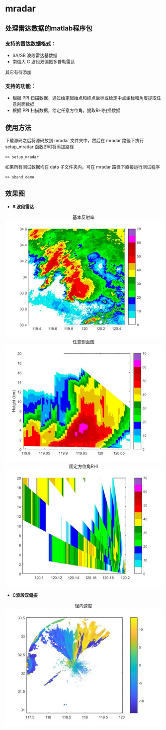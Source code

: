 # mradar

## 处理雷达数据的matlab程序包

### 支持的雷达数据格式：

   * SA/SB 波段雷达基数据
   * 南信大 C 波段双偏振多普勒雷达

其它有待添加

### 支持的功能：

  * 根据 PPI 扫描数据，通过给定起始点和终点坐标或给定中点坐标和角度提取任意剖面数据
  * 根据 PPI 扫描数据，给定任意方位角，提取RHI扫描数据


## 使用方法

下载源码之后将源码放到 mradar 文件夹中，然后在 mradar 路径下执行 setup_mradar 函数即可将添加路径

`>> setup_mradar`

如果所有测试数据均在 data 子文件夹内，可在 mradar 路径下直接运行测试程序

`>> sband_demo`


## 效果图


*  **S 波段雷达**

<center> 基本反射率 </center>
<div align=center>
      <img src="images/sband_base.jpg">
</div>

<center> 任意剖面图 </center>
<div align=center>
      <img src="images/sband_cross_section_ppi.jpg">
</div>

<center> 固定方位角RHI </center>
<div align=center>
      <img src="images/sband_rhi.jpg">
</div>
                                   

* **C波段双偏振**
<center> 径向速度 </center>
<div align=center>
	<img src="images/cband_radial_velocity.jpg">
</div> 